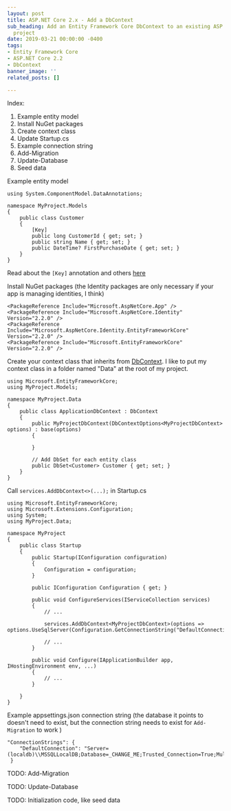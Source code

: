 ```yaml
---
layout: post
title: ASP.NET Core 2.x - Add a DbContext
sub_heading: Add an Entity Framework Core DbContext to an existing ASP.NET Core 2.x
  project
date: 2019-03-21 00:00:00 -0400
tags:
- Entity Framework Core
- ASP.NET Core 2.2
- DbContext
banner_image: ''
related_posts: []

---
```

Index:

1. Example entity model
2. Install NuGet packages
3. Create context class
4. Update Startup.cs
5. Example connection string
6. Add-Migration
7. Update-Database
8. Seed data

Example entity model

    using System.ComponentModel.DataAnnotations;
    
    namespace MyProject.Models
    {
        public class Customer
        {
            [Key]
            public long CustomerId { get; set; }
            public string Name { get; set; }
            public DateTime? FirstPurchaseDate { get; set; }
        }
    }

Read about the `[Key]` annotation and others [here](https://docs.microsoft.com/en-us/dotnet/api/system.componentmodel.dataannotations?view=netcore-2.2)

Install NuGet packages (the Identity packages are only necessary if your app is managing identities, I think)

    <PackageReference Include="Microsoft.AspNetCore.App" />
    <PackageReference Include="Microsoft.AspNetCore.Identity" Version="2.2.0" />
    <PackageReference Include="Microsoft.AspNetCore.Identity.EntityFrameworkCore" Version="2.2.0" />
    <PackageReference Include="Microsoft.EntityFrameworkCore" Version="2.2.0" />

Create your context class that inherits from [DbContext](https://docs.microsoft.com/en-us/dotnet/api/microsoft.entityframeworkcore.dbcontext?view=efcore-2.1).  I like to put my context class in a folder named "Data" at the root of my project.

    using Microsoft.EntityFrameworkCore;
    using MyProject.Models;
    
    namespace MyProject.Data
    {
        public class ApplicationDbContext : DbContext
        {
            public MyProjectDbContext(DbContextOptions<MyProjectDbContext> options) : base(options)
            {
    
            }
    
            // Add DbSet for each entity class
            public DbSet<Customer> Customer { get; set; }
        }
    }

Call `services.AddDbContext<>(...);` in Startup.cs

    using Microsoft.EntityFrameworkCore;
    using Microsoft.Extensions.Configuration;
    using System;
    using MyProject.Data;
    
    namespace MyProject
    {
        public class Startup
        {
            public Startup(IConfiguration configuration)
            {
                Configuration = configuration;
            }
    
            public IConfiguration Configuration { get; }
    
            public void ConfigureServices(IServiceCollection services)
            {
                // ...
    
                services.AddDbContext<MyProjectDbContext>(options => options.UseSqlServer(Configuration.GetConnectionString("DefaultConnection")));
    
                // ...
            }
            
            public void Configure(IApplicationBuilder app, IHostingEnvironment env, ...)
            {
                // ...
            }
        
        }
    }

Example appsettings.json connection string (the database it points to doesn't need to exist, but the connection string needs to exist for `Add-Migration` to work )

    "ConnectionStrings": {
        "DefaultConnection": "Server=(localdb)\\MSSQLLocalDB;Database=_CHANGE_ME;Trusted_Connection=True;MultipleActiveResultSets=true"
     }

TODO: Add-Migration

TODO: Update-Database

TODO: Initialization code, like seed data